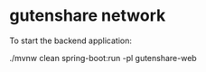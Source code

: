 # gutenshare network

To start the backend application:

./mvnw clean spring-boot:run -pl gutenshare-web